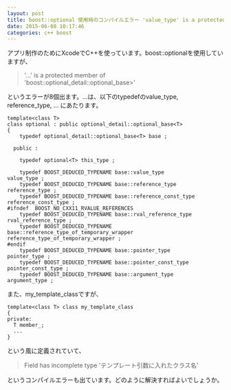 ```yaml
---
layout: post
title: boost::optional 使用時のコンパイルエラー 'value_type' is a protected member of 'boost::optional_detail::optional_base<my_template_class<my_class>>'
date: 2015-06-08 10:17:46
categories: c++ boost
---
```

<!-- {% raw %} -->
<p>アプリ制作のためにXcodeでC++を使っています。boost::optionalを使用していますが、</p>

<blockquote>
  <p>'...' is a protected member of<br>
  'boost::optional_detail::optional_base>'</p>
</blockquote>

<p>というエラーが8個出ます。...は、以下のtypedefのvalue_type, reference_type, ... にあたります。</p>

<pre><code>template&lt;class T&gt;
class optional : public optional_detail::optional_base&lt;T&gt;
{
    typedef optional_detail::optional_base&lt;T&gt; base ;

  public :

    typedef optional&lt;T&gt; this_type ;

    typedef BOOST_DEDUCED_TYPENAME base::value_type           value_type ;
    typedef BOOST_DEDUCED_TYPENAME base::reference_type       reference_type ;
    typedef BOOST_DEDUCED_TYPENAME base::reference_const_type reference_const_type ;
#ifndef  BOOST_NO_CXX11_RVALUE_REFERENCES
    typedef BOOST_DEDUCED_TYPENAME base::rval_reference_type  rval_reference_type ;
    typedef BOOST_DEDUCED_TYPENAME base::reference_type_of_temporary_wrapper reference_type_of_temporary_wrapper ;
#endif
    typedef BOOST_DEDUCED_TYPENAME base::pointer_type         pointer_type ;
    typedef BOOST_DEDUCED_TYPENAME base::pointer_const_type   pointer_const_type ;
    typedef BOOST_DEDUCED_TYPENAME base::argument_type        argument_type ;
</code></pre>

<p>また、my_template_classですが、</p>

<pre><code>template&lt;class T&gt; class my_template_class
{
private:
  T member_;
  ...
}
</code></pre>

<p>という風に定義されていて、</p>

<blockquote>
  <p>Field has incomplete type 'テンプレート引数に入れたクラス名'</p>
</blockquote>

<p>というコンパイルエラーも出ています。どのように解決すればよいでしょうか。</p>
<!-- {% endraw %} -->
